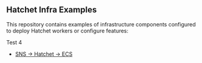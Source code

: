 ## Hatchet Infra Examples

This repository contains examples of infrastructure components configured to deploy Hatchet workers or configure features:

Test 4

- [SNS -> Hatchet -> ECS](./sns-ecs-example/)
